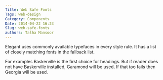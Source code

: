 ```yaml
---
Title: Web Safe Fonts
Tags: web-design
Category: Components
Date: 2014-04-22 16:23
Slug: web-safe-fonts
authors: Talha Mansoor
---
```


Elegant uses commonly available typefaces in every style rule. It has a list of
closely matching fonts in the fallback list.

For examples
Baskerville <!-- yaspeller ignore -->
is the
first choice for headings. But if reader does not have
Baskerville <!-- yaspeller ignore -->
installed,
Garamond <!-- yaspeller ignore -->
will be used. If that too fails then Georgia will be used.
